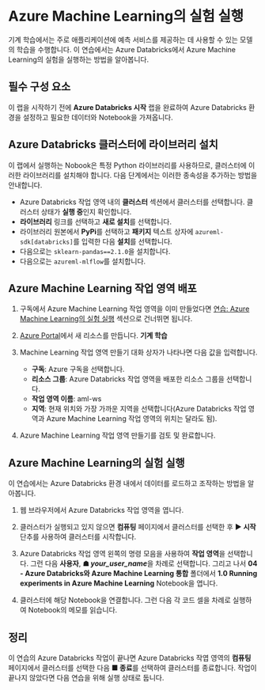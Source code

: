 ﻿---
lab:
    title: 'Azure Machine Learning의 실험 실행'
    module: '모듈 4 - Azure Databricks와 Azure Machine Learning 통합'
---

# Azure Machine Learning의 실험 실행

기계 학습에서는 주로 애플리케이션에 예측 서비스를 제공하는 데 사용할 수 있는 모델의 학습을 수행합니다. 이 연습에서는 Azure Databricks에서 Azure Machine Learning의 실험을 실행하는 방법을 알아봅니다.

## 필수 구성 요소

이 랩을 시작하기 전에 **Azure Databricks 시작** 랩을 완료하여 Azure Databricks 환경을 설정하고 필요한 데이터와 Notebook을 가져옵니다.

## Azure Databricks 클러스터에 라이브러리 설치

이 랩에서 실행하는 Nobook은 특정 Python 라이브러리를 사용하므로, 클러스터에 이러한 라이브러리를 설치해야 합니다. 다음 단계에서는 이러한 종속성을 추가하는 방법을 안내합니다.

- Azure Databricks 작업 영역 내의 **클러스터** 섹션에서 클러스터를 선택합니다. 클러스터 상태가 **실행 중**인지 확인합니다.
- **라이브러리** 링크를 선택하고 **새로 설치**를 선택합니다.
- 라이브러리 원본에서 **PyPi**를 선택하고 **패키지** 텍스트 상자에 `azureml-sdk[databricks]`를 입력한 다음 **설치**를 선택합니다.
- 다음으로는 `sklearn-pandas==2.1.0`을 설치합니다.
- 다음으로는 `azureml-mlflow`를 설치합니다.

## Azure Machine Learning 작업 영역 배포

1. 구독에서 Azure Machine Learning 작업 영역을 이미 만들었다면 [연습: Azure Machine Learning의 실험 실행](#Exercise-Running-experiments-in-Azure-Machine-Learning) 섹션으로 건너뛰면 됩니다.

1. [Azure Portal](https://portal.azure.com/#home)에서 새 리소스를 만듭니다. **기계 학습**

1. Machine Learning 작업 영역 만들기 대화 상자가 나타나면 다음 값을 입력합니다.

   - **구독**: Azure 구독을 선택합니다.
   - **리소스 그룹**: Azure Databricks 작업 영역을 배포한 리소스 그룹을 선택합니다.
   - **작업 영역 이름**: aml-ws
   - **지역**: 현재 위치와 가장 가까운 지역을 선택합니다(Azure Databricks 작업 영역과 Azure Machine Learning 작업 영역의 위치는 달라도 됨).

1. Azure Machine Learning 작업 영역 만들기를 검토 및 완료합니다.

## Azure Machine Learning의 실험 실행

이 연습에서는 Azure Databricks 환경 내에서 데이터를 로드하고 조작하는 방법을 알아봅니다.

1. 웹 브라우저에서 Azure Databricks 작업 영역을 엽니다.

1. 클러스터가 실행되고 있지 않으면 **컴퓨팅** 페이지에서 클러스터를 선택한 후 **&#9654; 시작** 단추를 사용하여 클러스터를 시작합니다.

1. Azure Databricks 작업 영역 왼쪽의 명령 모음을 사용하여 **작업 영역**을 선택합니다. 그런 다음 **사용자**, **&#9751; *your_user_name***을 차례로 선택합니다. 그리고 나서 **04 - Azure Databricks와 Azure Machine Learning 통합** 폴더에서 **1.0 Running experiments in Azure Machine Learning** Notebook을 엽니다.

1. 클러스터에 해당 Notebook을 연결합니다. 그런 다음 각 코드 셀을 차례로 실행하여 Notebook의 메모를 읽습니다.

## 정리

이 연습의 Azure Databricks 작업이 끝나면 Azure Databricks 작엽 영역의 **컴퓨팅** 페이지에서 클러스터를 선택한 다음 **&#9632; 종료**를 선택하여 클러스터를 종료합니다. 작업이 끝나지 않았다면 다음 연습을 위해 실행 상태로 둡니다.
